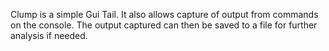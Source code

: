 Clump is a simple Gui Tail. It also allows capture of output from commands on the console. The output captured can then be saved to a file for further analysis if needed.